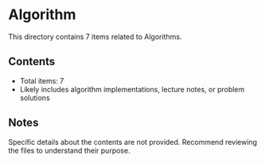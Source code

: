 # Algorithm

This directory contains 7 items related to Algorithms.

## Contents
- Total items: 7
- Likely includes algorithm implementations, lecture notes, or problem solutions

## Notes
Specific details about the contents are not provided. 
Recommend reviewing the files to understand their purpose.
